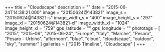 +++
title = "Cloudscape"
description = ""
date = "2015-06-24T14:38:21.000"
image = "20150624@143821"
image_s = "20150624@143821-s"
image_width_s = "400"
image_height_s = "297"
image_xl = "20150624@143821-xl"
image_width_xl = "1024"
image_height_xl = "759"
gps_latitude = ""
gps_longitude = ""
phototags = [ "2015", "2015-06", "2015-06-24", "Europe", "Italy", "Marche", "Pesaro", "Pesaro - Urbino", "afternoon", "blue", "cloud", "cloudscape", "outdoor", "sky", "summer" ]
galleries = [ "2015 Timeline", "Cloudscape" ]
+++
